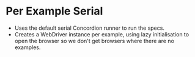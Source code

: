 # Per Example Serial

* Uses the default serial Concordion runner to run the specs.
* Creates a WebDriver instance per example, using lazy initialisation to open the browser so we don't get browsers where there are no examples.
